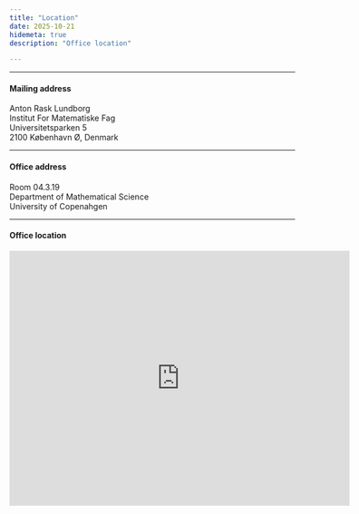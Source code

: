 ```yaml
---
title: "Location"
date: 2025-10-21
hidemeta: true
description: "Office location"

---
```


---

#### Mailing address

Anton Rask Lundborg  
Institut For Matematiske Fag  
Universitetsparken 5  
2100 København Ø, Denmark  

---

#### Office address

Room 04.3.19  
Department of Mathematical Science  
University of Copenahgen  

---

#### Office location

<iframe src="https://www.google.com/maps/embed?pb=!1m18!1m12!1m3!1d562.0859196295232!2d12.560591254616531!3d55.700397656240625!2m3!1f0!2f0!3f0!3m2!1i1024!2i768!4f13.1!3m3!1m2!1s0x46525369ca69eecd%3A0xc25bcb81ee4eb5ba!2sUniversity%20of%20Copenhagen%20Department%20of%20Mathematical%20Sciences!5e0!3m2!1sda!2sdk!4v1761040065118!5m2!1sda!2sdk" width="600" height="450" style="border:0;" allowfullscreen="" loading="lazy" referrerpolicy="no-referrer-when-downgrade"></iframe>


